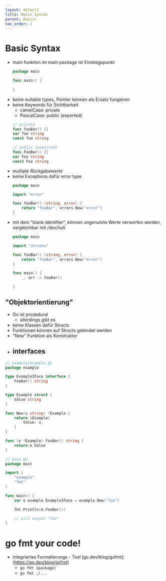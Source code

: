 ```yaml
---
layout: default
title: Basic Syntax
parent: Basics
nav_order: 2
---
```


# Basic Syntax

- main funktion im main package ist Einstiegspunkt
	```go
	package main

	func main() {
		
	}
	```
- keine nullable types, Pointer können als Ersatz fungieren
- keine Keywords für Sichtbarkeit
    - camelCase: private
    - PascalCase: public (exported)
	```go
	// private
	func fooBar() {}
	var foo string
	const foo string

	// public (exported)
	func FooBar() {}
	var Foo string
	const Foo string
	```
- multiple Rückgabewerte
- keine Exceptions dafür error type
	```go
	package main

	import "error"

	func fooBar() (string, error) {
		return "fooBar", errors.New("error")
	}
	```
- mit dem "blank identifier", können ungenutzte Werte verworfen werden, vergleichbar mit /dev/null
	```go
	package main

	import "strconv"

	func fooBar() (string, error) {
		return "fooBar", errors.New("error")
	}

	func main() {
		_, err := fooBar()
	
	}
	```

## "Objektorientierung"
- Go ist prozedural
    - allerdings gibt es 
- keine Klassen dafür Structs
- Funktionen können auf Structs gebindet werden
- "New" Funktion als Konstruktor
- interfaces
    - 

```go
// example/example.go
package example

type ExampleIFace interface {
	FooBar() string
}

type Example struct {
	Value string
}

func New(v string) *Example {
	return &Example{
		Value: v,
	}
}

func (e *Example) FooBar() string {
	return e.Value
}

// main.go
package main

import (
	"example"
	"fmt"
)

func main() {
	var e example.ExampleIFace = example.New("foo")

	fmt.Println(e.FooBar())

    // will output "foo"
}
```

# go fmt your code!
- integriertes Formatierungs - Tool [go.dev/blog/gofmt]:(https://go.dev/blog/gofmt)
	- `go fmt [package]`
	- `go fmt ./...` 